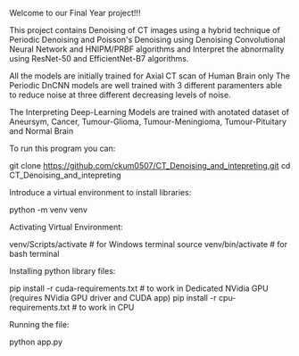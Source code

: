Welcome to our Final Year project!!!

This project contains Denoising of CT images using a hybrid technique of Periodic Denoising and Poisson's Denoising using Denoising Convolutional Neural Network and HNIPM/PRBF algorithms and Interpret the abnormality using ResNet-50 and EfficientNet-B7 algorithms.

All the models are initially trained for Axial CT scan of Human Brain only
The Periodic DnCNN models are well trained with 3 different paramenters able to reduce noise at three different decreasing levels of noise.

The Interpreting Deep-Learning Models are trained with anotated dataset of Aneursym, Cancer, Tumour-Glioma, Tumour-Meningioma, Tumour-Pituitary and Normal Brain 

To run this program you can:
  
  git clone https://github.com/ckum0507/CT_Denoising_and_intepreting.git
  cd CT_Denoising_and_intepreting

Introduce a virtual environment to install libraries:

  python  -m venv venv

Activating Virtual Environment:
  
  venv/Scripts/activate # for Windows terminal
  source venv/bin/activate # for bash terminal

Installing python library files:
  
  pip install -r cuda-requirements.txt # to work in Dedicated NVidia GPU (requires NVidia GPU driver and CUDA app)
  pip install -r cpu-requirements.txt  # to work in CPU 

Running the file:

  python app.py
